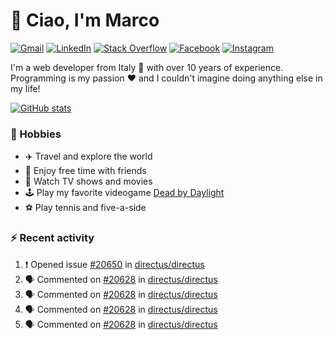 # 👋 Ciao, I'm Marco

[![Gmail](https://img.shields.io/badge/Gmail-%23BB001B?style=flat-square&logo=gmail&logoColor=white)](mailto:gremo1982@gmail.com)
[![LinkedIn](https://img.shields.io/badge/LinkedIn-%230e76a8?style=flat-square&logo=linkedin)](https://www.linkedin.com/in/marco-polichetti)
[![Stack Overflow](https://img.shields.io/stackexchange/stackoverflow/r/220180?style=flat&logo=stackoverflow&label=Stack%20Overflow&color=%23F47F24)](https://stackoverflow.com/users/220180)
[![Facebook](https://img.shields.io/badge/-Facebook-%234267B2?style=flat-square&logo=facebook&logoColor=white)](https://www.facebook.com/marco.poliketti)
[![Instagram](https://img.shields.io/badge/-Instagram-%23C13584?style=flat-square&logo=instagram&logoColor=white)](https://www.instagram.com/marco.gremo)

I'm a web developer from Italy 🍕 with over 10 years of experience. Programming is my passion ❤️ and I couldn't imagine doing anything else in my life!

[![GitHub stats](https://github-readme-stats.vercel.app/api?username=gremo&show_icons=true&rank_icon=github&theme=transparent)](https://github.com/anuraghazra/github-readme-stats)

### 📅 Hobbies

- ✈️ Travel and explore the world
- 🍻 Enjoy free time with friends
- 🎥 Watch TV shows and movies
- 🕹️ Play my favorite videogame [Dead by Daylight](https://deadbydaylight.com)
- ⚽ Play tennis and five-a-side

### ⚡ Recent activity

<!--START_SECTION:activity-->
1. ❗ Opened issue [#20650](https://github.com/directus/directus/issues/20650) in [directus/directus](https://github.com/directus/directus)
2. 🗣 Commented on [#20628](https://github.com/directus/directus/issues/20628#issuecomment-1839258268) in [directus/directus](https://github.com/directus/directus)
3. 🗣 Commented on [#20628](https://github.com/directus/directus/issues/20628#issuecomment-1839033318) in [directus/directus](https://github.com/directus/directus)
4. 🗣 Commented on [#20628](https://github.com/directus/directus/issues/20628#issuecomment-1838895743) in [directus/directus](https://github.com/directus/directus)
5. 🗣 Commented on [#20628](https://github.com/directus/directus/issues/20628#issuecomment-1838820751) in [directus/directus](https://github.com/directus/directus)
<!--END_SECTION:activity-->
